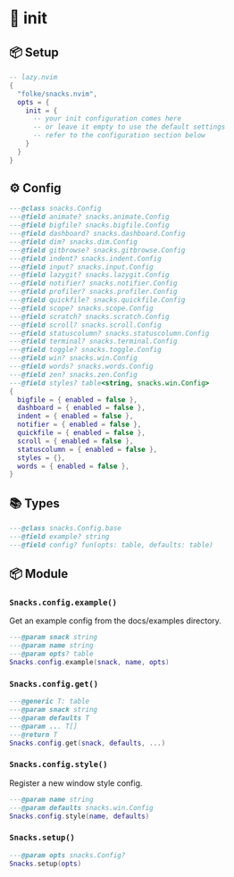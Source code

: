 # 🍿 init

<!-- docgen -->

## 📦 Setup

```lua
-- lazy.nvim
{
  "folke/snacks.nvim",
  opts = {
    init = {
      -- your init configuration comes here
      -- or leave it empty to use the default settings
      -- refer to the configuration section below
    }
  }
}
```

## ⚙️ Config

```lua
---@class snacks.Config
---@field animate? snacks.animate.Config
---@field bigfile? snacks.bigfile.Config
---@field dashboard? snacks.dashboard.Config
---@field dim? snacks.dim.Config
---@field gitbrowse? snacks.gitbrowse.Config
---@field indent? snacks.indent.Config
---@field input? snacks.input.Config
---@field lazygit? snacks.lazygit.Config
---@field notifier? snacks.notifier.Config
---@field profiler? snacks.profiler.Config
---@field quickfile? snacks.quickfile.Config
---@field scope? snacks.scope.Config
---@field scratch? snacks.scratch.Config
---@field scroll? snacks.scroll.Config
---@field statuscolumn? snacks.statuscolumn.Config
---@field terminal? snacks.terminal.Config
---@field toggle? snacks.toggle.Config
---@field win? snacks.win.Config
---@field words? snacks.words.Config
---@field zen? snacks.zen.Config
---@field styles? table<string, snacks.win.Config>
{
  bigfile = { enabled = false },
  dashboard = { enabled = false },
  indent = { enabled = false },
  notifier = { enabled = false },
  quickfile = { enabled = false },
  scroll = { enabled = false },
  statuscolumn = { enabled = false },
  styles = {},
  words = { enabled = false },
}
```

## 📚 Types

```lua
---@class snacks.Config.base
---@field example? string
---@field config? fun(opts: table, defaults: table)
```

## 📦 Module

### `Snacks.config.example()`

Get an example config from the docs/examples directory.

```lua
---@param snack string
---@param name string
---@param opts? table
Snacks.config.example(snack, name, opts)
```

### `Snacks.config.get()`

```lua
---@generic T: table
---@param snack string
---@param defaults T
---@param ... T[]
---@return T
Snacks.config.get(snack, defaults, ...)
```

### `Snacks.config.style()`

Register a new window style config.

```lua
---@param name string
---@param defaults snacks.win.Config
Snacks.config.style(name, defaults)
```

### `Snacks.setup()`

```lua
---@param opts snacks.Config?
Snacks.setup(opts)
```

